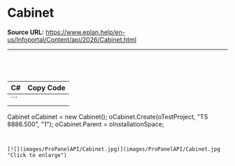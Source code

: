 # Cabinet

**Source URL:** https://www.eplan.help/en-us/Infoportal/Content/api/2026/Cabinet.html

---

```

 
```

| C# | Copy Code |
| --- | --- |
| ```  Cabinet oCabinet = new Cabinet(); oCabinet.Create(oTestProject, "TS 8886.500", "1"); oCabinet.Parent = oInstallationSpace; ``` | |

```


```

[![](images/ProPanelAPI/Cabinet.jpg)](images/ProPanelAPI/Cabinet.jpg "Click to enlarge")